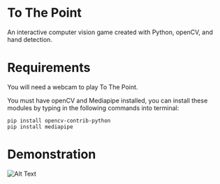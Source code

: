 # To The Point
An interactive computer vision game created with Python, openCV, and hand detection. 

# Requirements 
You will need a webcam to play To The Point.

You must have openCV and Mediapipe installed, you can install these modules by typing in the following commands into terminal:
```
pip install opencv-contrib-python
pip install mediapipe
```

# Demonstration
![Alt Text](https://github.com/davidtran001/To_The_Point/blob/main/tothepoint-1.gif?raw=true)

